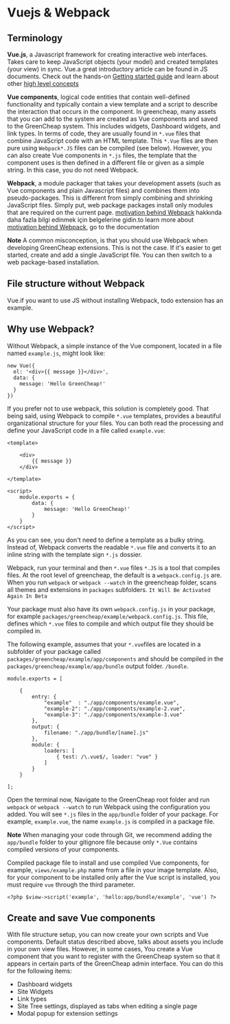 # Vuejs & Webpack

## Terminology

**Vue.js**, a Javascript framework for creating interactive web interfaces. Takes care to keep JavaScript objects (your model) and created templates (your view) in sync. Vue.a great introductory article can be found in JS documents. Check out the hands-on [Getting started guide](http://vuejs.org/guide/) and learn about other [high level concepts](http://blog.evanyou.me/2015/10/25/vuejs-re-introduction/)

**Vue components**, logical code entities that contain well-defined functionality and typically contain a view template and a script to describe the interaction that occurs in the component. In greencheap, many assets that you can add to the system are created as Vue components and saved to the GreenCheap system. This includes widgets, Dashboard widgets, and link types. In terms of code, they are usually found in `*.vue` files that combine JavaScript code with an HTML template. This `*.Vue` files are then pure using `Webpack*.JS` files can be compiled (see below). However, you can also create Vue components in `*.js` files, the template that the component uses is then defined in a different file or given as a simple string. In this case, you do not need Webpack.

**Webpack**, a module packager that takes your development assets (such as Vue components and plain Javascript files) and combines them into pseudo-packages. This is different from simply combining and shrinking JavaScript files. Simply put, web package packages install only modules that are required on the current page. [motivation behind Webpack](http://webpack.github.io/docs/motivation.html) hakkında daha fazla bilgi edinmek için belgelerine gidin.to learn more about [motivation behind Webpack](http://webpack.github.io/docs/motivation.html), go to the documentation

**Note** A common misconception, is that you should use Webpack when developing GreenCheap extensions. This is not the case. If it's easier to get started, create and add a single JavaScript file. You can then switch to a web package-based installation.

## File structure without Webpack

Vue.if you want to use JS without installing Webpack, todo extension has an example.

## Why use Webpack?

Without Webpack, a simple instance of the Vue component, located in a file named `example.js`, might look like:

```
new Vue({
  el: '<div>{{ message }}</div>',
  data: {
    message: 'Hello GreenCheap!'
  }
})
```

If you prefer not to use webpack, this solution is completely good. That being said, using Webpack to compile `*.vue` templates, provides a beautiful organizational structure for your files. You can both read the processing and define your JavaScript code in a file called `example.vue`:

```
<template>

	<div>
  		{{ message }}
	</div>

</template>

<script>
	module.exports = {
		data: {
    		message: 'Hello GreenCheap!'
  		}
  	}
</script>
```

As you can see, you don't need to define a template as a bulky string. Instead of, Webpack converts the readable `*.vue` file and converts it to an inline string with the template sign `*.js` dossier.

Webpack, run your terminal and then `*.vue` files `*.JS` is a tool that compiles files. At the root level of greencheap, the default is a `webpack.config.js` are. When you run `webpack` or `webpack --watch` in the greencheap folder, scans all themes and extensions in `packages` subfolders. `It Will Be Activated Again In Beta`

Your package must also have its own `webpack.config.js` in your package, for example `packages/greencheap/example/webpack.config.js`. This file, defines which `*.vue` files to compile and which output file they should be compiled in.

The following example, assumes that your `*.vue`files are located in a subfolder of your package called `packages/greencheap/example/app/components` and should be compiled in the `packages/greencheap/example/app/bundle` output folder. `/bundle`.

```
module.exports = [

    {
        entry: {
            "example"  : "./app/components/example.vue",
            "example-2": "./app/components/example-2.vue",
            "example-3": "./app/components/example-3.vue"
        },
        output: {
            filename: "./app/bundle/[name].js"
        },
        module: {
            loaders: [
                { test: /\.vue$/, loader: "vue" }
            ]
        }
    }

];
```

Open the terminal now, Navigate to the GreenCheap root folder and run `webpack` or `webpack --watch` to run Webpack using the configuration you added. You will see `*.js` files in the `app/bundle` folder of your package. For example, `example.vue`, the name `example.js` is compiled in a package file.

**Note** When managing your code through Git, we recommend adding the `app/bundle` folder to your gitignore file because only `*.Vue` contains compiled versions of your components.

Compiled package file to install and use compiled Vue components, for example, `views/example.php` name from a file in your image template. Also, for your component to be installed only after the Vue script is installed, you must require `vue` through the third parameter.

```
<?php $view->script('example', 'hello:app/bundle/example', 'vue') ?>
```

## Create and save Vue components

With file structure setup, you can now create your own scripts and Vue components. Default status described above, talks about assets you include in your own view files. However, in some cases, You create a Vue component that you want to register with the GreenCheap system so that it appears in certain parts of the GreenCheap admin interface. You can do this for the following items:

* Dashboard widgets
* Site Widgets
* Link types
* Site Tree settings, displayed as tabs when editing a single page
* Modal popup for extension settings